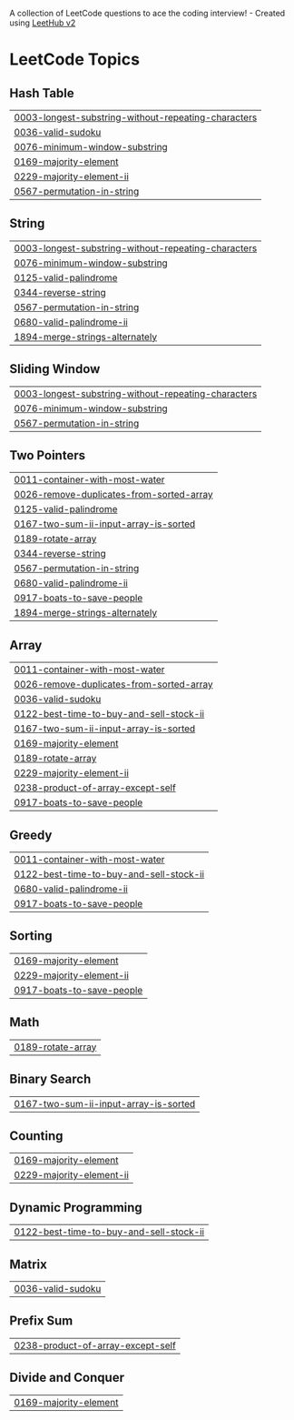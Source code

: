 A collection of LeetCode questions to ace the coding interview! - Created using [LeetHub v2](https://github.com/arunbhardwaj/LeetHub-2.0)
<!---LeetCode Topics Start-->
# LeetCode Topics
## Hash Table
|  |
| ------- |
| [0003-longest-substring-without-repeating-characters](https://github.com/Delffie/DSA/tree/master/0003-longest-substring-without-repeating-characters) |
| [0036-valid-sudoku](https://github.com/Delffie/DSA/tree/master/0036-valid-sudoku) |
| [0076-minimum-window-substring](https://github.com/Delffie/DSA/tree/master/0076-minimum-window-substring) |
| [0169-majority-element](https://github.com/Delffie/DSA/tree/master/0169-majority-element) |
| [0229-majority-element-ii](https://github.com/Delffie/DSA/tree/master/0229-majority-element-ii) |
| [0567-permutation-in-string](https://github.com/Delffie/DSA/tree/master/0567-permutation-in-string) |
## String
|  |
| ------- |
| [0003-longest-substring-without-repeating-characters](https://github.com/Delffie/DSA/tree/master/0003-longest-substring-without-repeating-characters) |
| [0076-minimum-window-substring](https://github.com/Delffie/DSA/tree/master/0076-minimum-window-substring) |
| [0125-valid-palindrome](https://github.com/Delffie/DSA/tree/master/0125-valid-palindrome) |
| [0344-reverse-string](https://github.com/Delffie/DSA/tree/master/0344-reverse-string) |
| [0567-permutation-in-string](https://github.com/Delffie/DSA/tree/master/0567-permutation-in-string) |
| [0680-valid-palindrome-ii](https://github.com/Delffie/DSA/tree/master/0680-valid-palindrome-ii) |
| [1894-merge-strings-alternately](https://github.com/Delffie/DSA/tree/master/1894-merge-strings-alternately) |
## Sliding Window
|  |
| ------- |
| [0003-longest-substring-without-repeating-characters](https://github.com/Delffie/DSA/tree/master/0003-longest-substring-without-repeating-characters) |
| [0076-minimum-window-substring](https://github.com/Delffie/DSA/tree/master/0076-minimum-window-substring) |
| [0567-permutation-in-string](https://github.com/Delffie/DSA/tree/master/0567-permutation-in-string) |
## Two Pointers
|  |
| ------- |
| [0011-container-with-most-water](https://github.com/Delffie/DSA/tree/master/0011-container-with-most-water) |
| [0026-remove-duplicates-from-sorted-array](https://github.com/Delffie/DSA/tree/master/0026-remove-duplicates-from-sorted-array) |
| [0125-valid-palindrome](https://github.com/Delffie/DSA/tree/master/0125-valid-palindrome) |
| [0167-two-sum-ii-input-array-is-sorted](https://github.com/Delffie/DSA/tree/master/0167-two-sum-ii-input-array-is-sorted) |
| [0189-rotate-array](https://github.com/Delffie/DSA/tree/master/0189-rotate-array) |
| [0344-reverse-string](https://github.com/Delffie/DSA/tree/master/0344-reverse-string) |
| [0567-permutation-in-string](https://github.com/Delffie/DSA/tree/master/0567-permutation-in-string) |
| [0680-valid-palindrome-ii](https://github.com/Delffie/DSA/tree/master/0680-valid-palindrome-ii) |
| [0917-boats-to-save-people](https://github.com/Delffie/DSA/tree/master/0917-boats-to-save-people) |
| [1894-merge-strings-alternately](https://github.com/Delffie/DSA/tree/master/1894-merge-strings-alternately) |
## Array
|  |
| ------- |
| [0011-container-with-most-water](https://github.com/Delffie/DSA/tree/master/0011-container-with-most-water) |
| [0026-remove-duplicates-from-sorted-array](https://github.com/Delffie/DSA/tree/master/0026-remove-duplicates-from-sorted-array) |
| [0036-valid-sudoku](https://github.com/Delffie/DSA/tree/master/0036-valid-sudoku) |
| [0122-best-time-to-buy-and-sell-stock-ii](https://github.com/Delffie/DSA/tree/master/0122-best-time-to-buy-and-sell-stock-ii) |
| [0167-two-sum-ii-input-array-is-sorted](https://github.com/Delffie/DSA/tree/master/0167-two-sum-ii-input-array-is-sorted) |
| [0169-majority-element](https://github.com/Delffie/DSA/tree/master/0169-majority-element) |
| [0189-rotate-array](https://github.com/Delffie/DSA/tree/master/0189-rotate-array) |
| [0229-majority-element-ii](https://github.com/Delffie/DSA/tree/master/0229-majority-element-ii) |
| [0238-product-of-array-except-self](https://github.com/Delffie/DSA/tree/master/0238-product-of-array-except-self) |
| [0917-boats-to-save-people](https://github.com/Delffie/DSA/tree/master/0917-boats-to-save-people) |
## Greedy
|  |
| ------- |
| [0011-container-with-most-water](https://github.com/Delffie/DSA/tree/master/0011-container-with-most-water) |
| [0122-best-time-to-buy-and-sell-stock-ii](https://github.com/Delffie/DSA/tree/master/0122-best-time-to-buy-and-sell-stock-ii) |
| [0680-valid-palindrome-ii](https://github.com/Delffie/DSA/tree/master/0680-valid-palindrome-ii) |
| [0917-boats-to-save-people](https://github.com/Delffie/DSA/tree/master/0917-boats-to-save-people) |
## Sorting
|  |
| ------- |
| [0169-majority-element](https://github.com/Delffie/DSA/tree/master/0169-majority-element) |
| [0229-majority-element-ii](https://github.com/Delffie/DSA/tree/master/0229-majority-element-ii) |
| [0917-boats-to-save-people](https://github.com/Delffie/DSA/tree/master/0917-boats-to-save-people) |
## Math
|  |
| ------- |
| [0189-rotate-array](https://github.com/Delffie/DSA/tree/master/0189-rotate-array) |
## Binary Search
|  |
| ------- |
| [0167-two-sum-ii-input-array-is-sorted](https://github.com/Delffie/DSA/tree/master/0167-two-sum-ii-input-array-is-sorted) |
## Counting
|  |
| ------- |
| [0169-majority-element](https://github.com/Delffie/DSA/tree/master/0169-majority-element) |
| [0229-majority-element-ii](https://github.com/Delffie/DSA/tree/master/0229-majority-element-ii) |
## Dynamic Programming
|  |
| ------- |
| [0122-best-time-to-buy-and-sell-stock-ii](https://github.com/Delffie/DSA/tree/master/0122-best-time-to-buy-and-sell-stock-ii) |
## Matrix
|  |
| ------- |
| [0036-valid-sudoku](https://github.com/Delffie/DSA/tree/master/0036-valid-sudoku) |
## Prefix Sum
|  |
| ------- |
| [0238-product-of-array-except-self](https://github.com/Delffie/DSA/tree/master/0238-product-of-array-except-self) |
## Divide and Conquer
|  |
| ------- |
| [0169-majority-element](https://github.com/Delffie/DSA/tree/master/0169-majority-element) |
<!---LeetCode Topics End-->